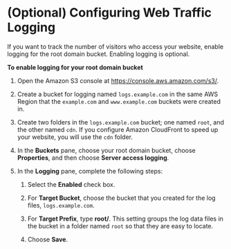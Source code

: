 # \(Optional\) Configuring Web Traffic Logging<a name="LoggingWebsiteTraffic"></a>

If you want to track the number of visitors who access your website, enable logging for the root domain bucket\. Enabling logging is optional\.

**To enable logging for your root domain bucket**

1. Open the Amazon S3 console at [https://console\.aws\.amazon\.com/s3/](https://console.aws.amazon.com/s3/)\.

1. Create a bucket for logging named `logs.example.com` in the same AWS Region that the `example.com` and `www.example.com` buckets were created in\.

1. Create two folders in the `logs.example.com` bucket; one named `root`, and the other named `cdn`\. If you configure Amazon CloudFront to speed up your website, you will use the `cdn` folder\.

1. In the **Buckets** pane, choose your root domain bucket, choose **Properties**, and then choose **Server access logging**\.

1. In the **Logging** pane, complete the following steps:

   1. Select the **Enabled** check box\.

   1. For **Target Bucket**, choose the bucket that you created for the log files, `logs.example.com`\.

   1. For **Target Prefix**, type **root/**\. This setting groups the log data files in the bucket in a folder named `root` so that they are easy to locate\.

   1. Choose **Save**\.
